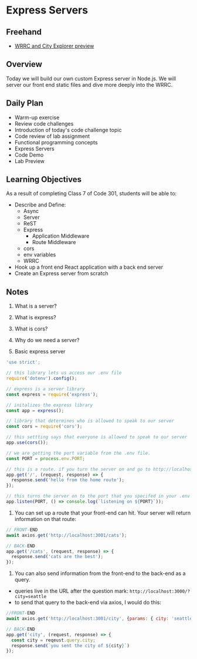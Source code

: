 # Express Servers

## Freehand

- [WRRC and City Explorer preview](https://ryangallaway792749.invisionapp.com/freehand/Module-2---City-Explorer-TcGCZzyX6?dsid_h=3f238faa944539650123d35e007b810ceb08e3c419e9612ba9c479351bb1f387&uid_h=cbbb57444f578b18334d6da7da4326ffef2a73ddf9d3e7cb64238df31b3b81d0)

## Overview

Today we will build our own custom Express server in Node.js. We will server our front end static files and dive more deeply into the WRRC.

## Daily Plan

- Warm-up exercise
- Review code challenges
- Introduction of today's code challenge topic
- Code review of lab assignment
- Functional programming concepts
- Express Servers
- Code Demo
- Lab Preview

## Learning Objectives

As a result of completing Class 7 of Code 301, students will be able to:

- Describe and Define:
  - Async
  - Server
  - ReST
  - Express
    - Application Middleware
    - Route Middleware
  - cors
  - env variables
  - WRRC
- Hook up a front end React application with a back end server
- Create an Express server from scratch

## Notes

1. What is a server?

1. What is express?

1. What is cors?

1. Why do we need a server?

1. Basic express server
  ```javaScript
  'use strict';
  
  // this library lets us access our .env file
  require('dotenv').config();

  // express is a server library
  const express = require('express');

  // initalizes the express library
  const app = express();

  // library that determines who is allowed to speak to our server
  const cors = require('cors');

  // this settting says that everyone is allowed to speak to our server
  app.use(cors());

  // we are getting the port variable from the .env file. 
  const PORT = process.env.PORT;

  // this is a route. if you turn the server on and go to http://localhost:3001/ (or whatever port you specified in your .env), you will see 'hello from the home route'
  app.get('/', (request, response) => {
    response.send('hello from the home route');
  });

  // this turns the server on to the port that you specifed in your .env file
  app.listen(PORT, () => console.log(`listening on ${PORT}`));
  ```

1. You can set up a route that your front-end can hit. Your server will return information on that route:
  ```javaScript
  // FRONT-END
  await axios.get('http://localhost:3001/cats');
  
  // BACK-END
  app.get('/cats', (request, response) => {
    response.send('cats are the best');
  });
  ```

1. You can also send information from the front-end to the back-end as a query. 
  - queries live in the URL after the question mark: `http://localhost:3000/?city=seattle`
  - to send that query to the back-end via axios, I would do this:
  ```javaScript
  //FRONT-END
  await axios.get('http://localhost:3001/city', {params: { city: 'seattle' }});

  // BACK-END
  app.get('city', (request, response) => {
    const city = reqeust.query.city;
    response.send(`you sent the city of ${city}`)
  });
  ```
  